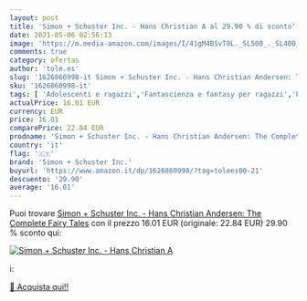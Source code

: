 ```yaml
---
layout: post
title: 'Simon + Schuster Inc. - Hans Christian A al 29.90 % di sconto'
date: 2021-05-06 02:56:13
image: 'https://m.media-amazon.com/images/I/41gM4BSvT0L._SL500_._SL400_.jpg'
comments: true
category: ofertas
author: 'tole.es'
slug: '1626860998-it Simon + Schuster Inc. - Hans Christian Andersen: The...'
sku: '1626860998-it'
tags: [ 'Adolescenti e ragazzi','Fantascienza e fantasy per ragazzi','Fantasy e horror per ragazzi','Fiabe e racconti folcloristici per ragazzi','Fiabe per bambini','Letteratura e narrativa','Letteratura e narrativa per bambini','Libri','Libri per bambini','Miti, saghe e leggende','Mitologia','Racconti','Racconti e antologie','Racconti per bambini','Saghe mitologiche','simon + schuster inc.', ]
actualPrice: 16.01 EUR
currency: EUR
price: 16.01
comparePrice: 22.84 EUR
prodname: 'Simon + Schuster Inc. - Hans Christian Andersen: The Complete Fairy Tales'
country: 'it'
flag: '🇮🇹'
brand: 'Simon + Schuster Inc.'
buyurl: 'https://www.amazon.it/dp/1626860998/?tag=tolees00-21'
descuento: '29.90'
average: '16.01'
---
```


Puoi trovare [Simon + Schuster Inc. - Hans Christian Andersen: The Complete Fairy Tales](https://www.amazon.it/dp/1626860998/?tag=tolees00-21) con il prezzo 16.01 EUR (originale: 22.84 EUR) 29.90 % sconto qui:

[![Simon + Schuster Inc. - Hans Christian A](https://m.media-amazon.com/images/I/41gM4BSvT0L._SL500_._SL400_.jpg)](https://www.amazon.it/dp/1626860998/?tag=tolees00-21)

ℹ️:


[🛒 Acquista qui!!](https://www.amazon.it/dp/1626860998/?tag=tolees00-21)
